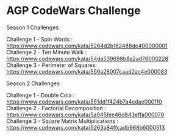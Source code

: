 # AGP CodeWars Challenge



Season 1 Challenges: 

Challenge 1 - Spin Words          : https://www.codewars.com/kata/5264d2b162488dc400000001 \
Challenge 2 - Ten Minute Walk     : https://www.codewars.com/kata/54da539698b8a2ad76000228 \
Challenge 3 - Perimeter of Squares: https://www.codewars.com/kata/559a28007caad2ac4e000083


Season 2 Challenges: 

Challenge 1 - Double Cola                   : https://www.codewars.com/kata/551dd1f424b7a4cdae0001f0 \
Challenge 2 - Factorial Decomposition       : https://www.codewars.com/kata/5a045fee46d843effa000070 \
Challenge 3 - Square Matrix Multiplications : https://www.codewars.com/kata/5263a84ffcadb968b6000513
